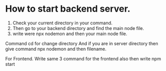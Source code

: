 # How to start backend server.
1. Check your current directory in your command.
2. Then go to your backend directory and find the main node file.
3. write were npx nodemon and then your main node file.

Command 
cd for change directory
And if you are in server directory then give command 
npx nodemon and then filename.

For Frontend.
Write same 3 command for the frontend also
then write npm start
